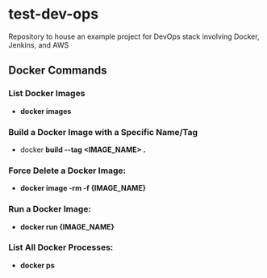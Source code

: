 # test-dev-ops
Repository to house an example project for DevOps stack involving Docker, Jenkins, and AWS


## Docker Commands

### List Docker Images
- <b>docker images</b>

### Build a Docker Image with a Specific Name/Tag
- docker <b>build --tag <IMAGE_NAME> .</b>

### Force Delete a Docker Image: 
- <b>docker image -rm -f {IMAGE_NAME}

### Run a Docker Image: 
- docker <b>run {IMAGE_NAME}</b>

### List All Docker Processes: 
- <b>docker ps</b>